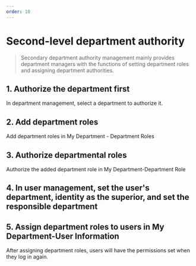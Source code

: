 ```yaml
---
order: 10
---
```


# Second-level department authority

> Secondary department authority management mainly provides department managers with the functions of setting department roles and assigning department authorities.

## 1\. Authorize the department first

In department management, select a department to authorize it.

## 2\. Add department roles

Add department roles in My Department - Department Roles

## 3\. Authorize departmental roles

Authorize the added department role in My Department-Department Role

## 4\. In user management, set the user's department, identity as the superior, and set the responsible department

## 5\. Assign department roles to users in My Department-User Information

After assigning department roles, users will have the permissions set when they log in again.
